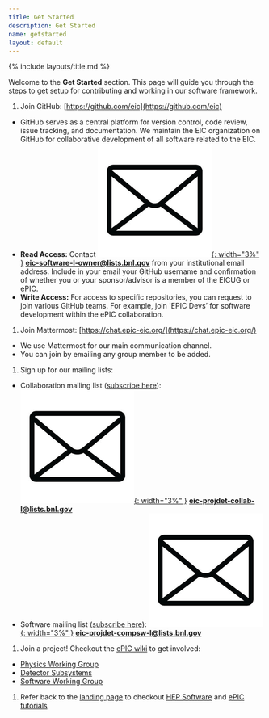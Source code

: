 ```yaml
---
title: Get Started
description: Get Started
name: getstarted
layout: default
---
```


{% include layouts/title.md %}

Welcome to the **Get Started** section. This page will guide you through the steps to get setup for contributing and working in our software framework. 

1. Join GitHub: [https://github.com/eic](https://github.com/eic)
* GitHub serves as a central platform for version control, code review, issue tracking, and documentation. We maintain the EIC organization on GitHub for collaborative development of all software related to the EIC.
* **Read Access:** Contact [![emailicon](../assets/images/site/icons/email.png){: width="3%" }](mailto:eic-software-l-owner@lists.bnl.gov) **eic-software-l-owner@lists.bnl.gov** from your institutional email address. Include in your email your GitHub username and confirmation of whether you or your sponsor/advisor is a member of the EICUG or ePIC. 
* **Write Access:** For access to specific repositories, you can request to join various GitHub teams. For example, join 'EPIC Devs’ for software development within the ePIC collaboration. 

1. Join Mattermost: [https://chat.epic-eic.org/](https://chat.epic-eic.org/)
* We use Mattermost for our main communication channel.
* You can join by emailing any group member to be added.
1. Sign up for our mailing lists:
* Collaboration mailing list ([subscribe here](https://lists.bnl.gov/mailman/listinfo/eic-projdet-collab-l)): [![emailicon](../assets/images/site/icons/email.png){: width="3%" }](mailto:eic-projdet-collab-l@lists.bnl.gov) **eic-projdet-collab-l@lists.bnl.gov** 
* Software mailing list ([subscribe here](https://lists.bnl.gov/mailman/listinfo/eic-projdet-compsw-l)): [![emailicon](../assets/images/site/icons/email.png){: width="3%" }](mailto:eic-projdet-compsw-l@lists.bnl.gov) **eic-projdet-compsw-l@lists.bnl.gov** 

1. Join a project! Checkout the [ePIC wiki](https://wiki.bnl.gov/EPIC/index.php?title=Collaboration) to get involved:
* [Physics Working Group](https://wiki.bnl.gov/EPIC/index.php?title=Collaboration)
* [Detector Subsystems](https://wiki.bnl.gov/EPIC/index.php?title=Collaboration)
* [Software Working Group](https://wiki.bnl.gov/EPIC/index.php?title=Collaboration)

1. Refer back to the [landing page](./landingpage.html) to checkout [HEP Software](https://hepsoftwarefoundation.org/training/center.html) and [ePIC tutorials](./tutorials.html)
